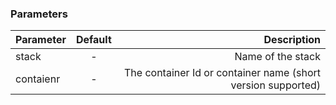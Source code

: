 

### Parameters



|       Parameter             |  Default |      					 Description     			         |
| --------------------------- |:--------:| -------------------------------------------------------------:|
| stack                       | -        |   Name of the stack        									 |
| contaienr 			      | -        |  The container Id or container name (short version supported) |
